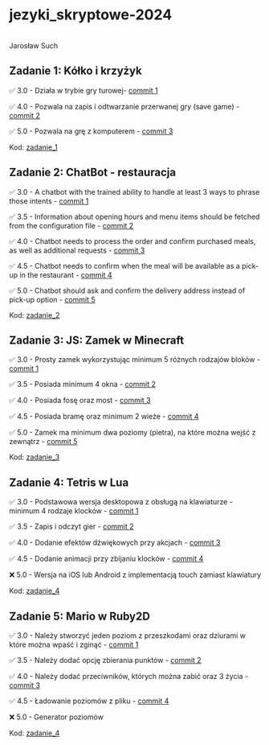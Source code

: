 # **jezyki_skryptowe-2024**
<br>
 Jarosław Such
<br>

## **Zadanie 1**: Kółko i krzyżyk

:white_check_mark: 3.0 - Działa w trybie gry turowej- [commit 1](https://github.com/PanPurpura/jezyki_skryptowe-2024/commit/6a938f46790428ecfc525cfb623889cd3d359bf5)

:white_check_mark: 4.0 - Pozwala na zapis i odtwarzanie przerwanej gry (save game) - [commit 2](https://github.com/PanPurpura/jezyki_skryptowe-2024/commit/d25df466587d9a3ec08edbb23994132b5cd4de0a)

:white_check_mark: 5.0 - Pozwala na grę z komputerem - [commit 3](https://github.com/PanPurpura/jezyki_skryptowe-2024/commit/78df419b71fa992e70cf27183428f5ae0d880f43)

Kod: [zadanie_1](Zadanie_1/)

## **Zadanie 2**: ChatBot - restauracja

:white_check_mark: 3.0 - A chatbot with the trained ability to handle at least 3 ways to phrase those intents - [commit 1](https://github.com/PanPurpura/jezyki_skryptowe-2024/commit/af20b6727b40a588e4aead45f822f05c256758b9)

:white_check_mark: 3.5 - Information about opening hours and menu items should be fetched from the configuration file - [commit 2](https://github.com/PanPurpura/jezyki_skryptowe-2024/commit/3164b4af429ccab07bb924bdddc509c1af33663a)

:white_check_mark: 4.0 - Chatbot needs to process the order and confirm purchased meals, as well as additional requests - [commit 3](https://github.com/PanPurpura/jezyki_skryptowe-2024/commit/ca97618c8c46fc43812ead165e2b3f44d036cc99)

:white_check_mark: 4.5 - Chatbot needs to confirm when the meal will be available as a pick-up in the restaurant - [commit 4](https://github.com/PanPurpura/jezyki_skryptowe-2024/commit/3ce6bf09b7e694814c0130e08e66d11e11726e26)

:white_check_mark: 5.0 - Chatbot should ask and confirm the delivery address instead of pick-up option - [commit 5](https://github.com/PanPurpura/jezyki_skryptowe-2024/commit/ae0b670d9ad0f45e3f870c1d3b0e3324bebf5968)

Kod: [zadanie_2](Zadanie_2/)

## **Zadanie 3**: JS: Zamek w Minecraft

:white_check_mark: 3.0 - Prosty zamek wykorzystując minimum 5 różnych rodzajów bloków - [commit 1](https://github.com/PanPurpura/jezyki_skryptowe-2024/commit/602745ead7bc945cce6a613d3b26a28a971f3d7a)

:white_check_mark: 3.5 - Posiada minimum 4 okna - [commit 2](https://github.com/PanPurpura/jezyki_skryptowe-2024/commit/30306d96d16151a2a17eb98545bc4b1433237b02)

:white_check_mark: 4.0 - Posiada fosę oraz most - [commit 3](https://github.com/PanPurpura/jezyki_skryptowe-2024/commit/f9264ddc46efe9c00654ba6aca9605ab26549eec)

:white_check_mark: 4.5 - Posiada bramę oraz minimum 2 wieże - [commit 4](https://github.com/PanPurpura/jezyki_skryptowe-2024/commit/6c0cc952e35ac708937f926078579478207fd528)

:white_check_mark: 5.0 - Zamek ma minimum dwa poziomy (pietra), na które można wejść z zewnątrz - [commit 5](https://github.com/PanPurpura/jezyki_skryptowe-2024/commit/6c0cc952e35ac708937f926078579478207fd528)

Kod: [zadanie_3](Zadanie_3/)

## **Zadanie 4**: Tetris w Lua

:white_check_mark: 3.0 - Podstawowa wersja desktopowa z obsługą na klawiaturze - minimum 4 rodzaje klocków - [commit 1](https://github.com/PanPurpura/jezyki_skryptowe-2024/commit/966889d2c5e704bdfe401573f46b1ab404f64527)

:white_check_mark: 3.5 - Zapis i odczyt gier - [commit 2](https://github.com/PanPurpura/jezyki_skryptowe-2024/commit/c923d5ef6d518e93b237cd01a4fe35a9d6111b84)

:white_check_mark: 4.0 - Dodanie efektów dźwiękowych przy akcjach - [commit 3](https://github.com/PanPurpura/jezyki_skryptowe-2024/commit/d93a858a3849addc0ac50bdf8eaf95ccd9e48471)

:white_check_mark: 4.5 - Dodanie animacji przy zbijaniu klocków - [commit 4](https://github.com/PanPurpura/jezyki_skryptowe-2024/commit/0e5e37e5164e5127855759d4a4aae788610094ba)

:x: 5.0 - Wersja na iOS lub Android z implementacją touch zamiast klawiatury

Kod: [zadanie_4](Zadanie_4/)

## **Zadanie 5**: Mario w Ruby2D

:white_check_mark: 3.0 - Należy stworzyć jeden poziom z przeszkodami oraz dziurami w które można wpaść i zginąć - [commit 1](https://github.com/PanPurpura/jezyki_skryptowe-2024/commit/867ebafdc0e8b3f3763a79a1bd0c67e08444100e)

:white_check_mark: 3.5 - Należy dodać opcję zbierania punktów - [commit 2](https://github.com/PanPurpura/jezyki_skryptowe-2024/commit/71a3c70c7a15bba549cdeafb9c151a4f51f5d4f2)

:white_check_mark: 4.0 - Należy dodać przeciwników, których można zabić oraz 3 życia - [commit 3](https://github.com/PanPurpura/jezyki_skryptowe-2024/commit/f8b56406c09a589cc76bf367c21a5b8bab11109d)

:white_check_mark: 4.5 - Ładowanie poziomów z pliku - [commit 4](https://github.com/PanPurpura/jezyki_skryptowe-2024/commit/703f08cf3ed5c11fd1e23ee5b14bc40ae10c01d2)

:x: 5.0 - Generator poziomów

Kod: [zadanie_4](Zadanie_5/)
